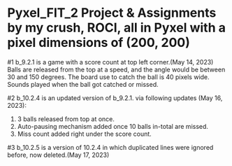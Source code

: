 # Pyxel_FIT_2 Project & Assignments by my crush, ROCI, all in Pyxel with a pixel dimensions of (200, 200)

#1 b_9.2.1 is a game with a score count at top left corner.(May 14, 2023)
Balls are released from the top at a speed, and the angle would be between 30 and 150 degrees.
The board use to catch the ball is 40 pixels wide.
Sounds played when the ball got catched or missed.

#2 b_10.2.4 is an updated version of b_9.2.1. via following updates (May 16, 2023):
1. 3 balls released from top at once.
2. Auto-pausing mechanism added once 10 balls in-total are missed.
3. Miss count added right under the score count.

#3 b_10.2.5 is a version of 10.2.4 in which duplicated lines were ignored before, now deleted.(May 17, 2023)
